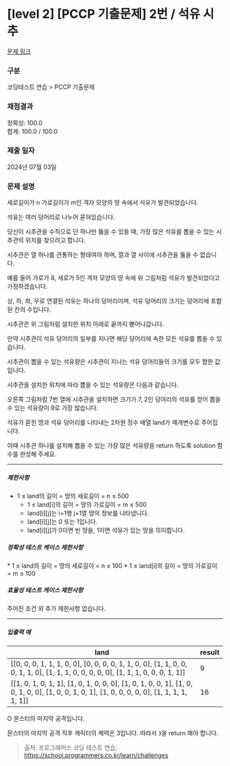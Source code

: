 # [level 2] [PCCP 기출문제] 2번 / 석유 시추

[문제 링크](https://school.programmers.co.kr/learn/courses/30/lessons/250136) 

### 구분

코딩테스트 연습 > PCCP 기출문제

### 채점결과

정확성: 100.0<br/>합계: 100.0 / 100.0

### 제출 일자

2024년 07월 03일

### 문제 설명

세로길이가 n 가로길이가 m인 격자 모양의 땅 속에서 석유가 발견되었습니다.  

석유는 여러 덩어리로 나누어 묻혀있습니다.  

당신이 시추관을 수직으로 단 하나만 뚫을 수 있을 때, 가장 많은 석유를 뽑을 수 있는 시추관의 위치를 찾으려고 합니다.  

시추관은 열 하나를 관통하는 형태여야 하며, 열과 열 사이에 시추관을 뚫을 수 없습니다.  

예를 들어 가로가 8, 세로가 5인 격자 모양의 땅 속에 위 그림처럼 석유가 발견되었다고 가정하겠습니다.  

상, 하, 좌, 우로 연결된 석유는 하나의 덩어리이며, 석유 덩어리의 크기는 덩어리에 포함된 칸의 수입니다.  

시추관은 위 그림처럼 설치한 위치 아래로 끝까지 뻗어나갑니다.  

만약 시추관이 석유 덩어리의 일부를 지나면 해당 덩어리에 속한 모든 석유를 뽑을 수 있습니다. 

시추관이 뽑을 수 있는 석유량은 시추관이 지나는 석유 덩어리들의 크기를 모두 합한 값입니다.  

시추관을 설치한 위치에 따라 뽑을 수 있는 석유량은 다음과 같습니다.  

오른쪽 그림처럼 7번 열에 시추관을 설치하면 크기가 7, 2인 덩어리의 석유를 얻어 뽑을 수 있는 석유량이 9로 가장 많습니다.

석유가 묻힌 땅과 석유 덩어리를 나타내는 2차원 정수 배열 land가 매개변수로 주어집니다.  

이때 시추관 하나를 설치해 뽑을 수 있는 가장 많은 석유량을 return 하도록 solution 함수를 완성해 주세요.  

<hr>

<h5>제한사항</h5>

* 1 ≤ land의 길이 = 땅의 세로길이 = n ≤ 500  
  * 1 ≤ land[i]의 길이 = 땅의 가로길이 = m ≤ 500  
  * land[i][j]는 i+1행 j+1열 땅의 정보를 나타냅니다.  
  * land[i][j]는 0 또는 1입니다.  
  * land[i][j]가 0이면 빈 땅을, 1이면 석유가 있는 땅을 의미합니다.  

<h5>정확성 테스트 케이스 제한사항</h5>
* 1 ≤ land의 길이 = 땅의 세로길이 = n ≤ 100  
* 1 ≤ land[i]의 길이 = 땅의 가로길이 = m ≤ 100  

<h5>효율성 테스트 케이스 제한사항</h5>
주어진 조건 외 추가 제한사항 없습니다.  

<hr>

<h5>입출력 예</h5>

|land|result|
|---|---|
|[[0, 0, 0, 1, 1, 1, 0, 0], [0, 0, 0, 0, 1, 1, 0, 0], [1, 1, 0, 0, 0, 1, 1, 0], [1, 1, 1, 0, 0, 0, 0, 0], [1, 1, 1, 0, 0, 0, 1, 1]]|9|
|[[1, 0, 1, 0, 1, 1], [1, 0, 1, 0, 0, 0], [1, 0, 1, 0, 0, 1], [1, 0, 0, 1, 0, 0], [1, 0, 0, 1, 0, 1], [1, 0, 0, 0, 0, 0], [1, 1, 1, 1, 1, 1]]|16|
<td>O</td>
<td>몬스터의 마지막 공격입니다.</td>
</tr>
</tbody>
      </table>
<p>몬스터의 마지막 공격 직후 캐릭터의 체력은 3입니다. 따라서 <code>3</code>을 return 해야 합니다.</p>


> 출처: 프로그래머스 코딩 테스트 연습, https://school.programmers.co.kr/learn/challenges
